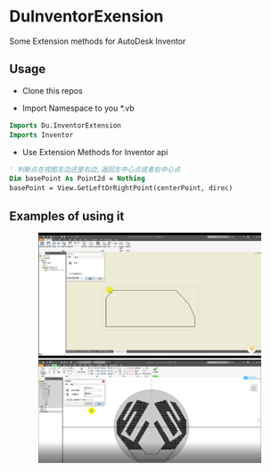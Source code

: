 # DuInventorExension
Some Extension methods for AutoDesk Inventor

## Usage

* Clone this repos

* Import Namespace to you *.vb

```vb
Imports Du.InventorExtension
Imports Inventor
```

* Use Extension Methods for Inventor api
 
```vb
' 判断点在视图左边还是右边,返回左中心点或者右中心点
Dim basePoint As Point2d = Nothing
basePoint = View.GetLeftOrRightPoint(centerPoint, direc)
```

## Examples of using it

<div align="center">
    <img src="resources/anno.gif" width="400"/>
    <img src="resources/layout.png" width="400"/>
</dic>




